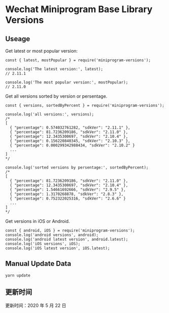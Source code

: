 
# Wechat Miniprogram Base Library Versions

## Useage

Get latest or most popular version:

```;
const { latest, mostPopular } = require('miniprogram-versions');

console.log('The latest version:', latest);
// 2.11.1

console.log('The most popular version:', mostPopular);
// 2.11.0

```

Get all versions sorted by version or persentage.

```
const { versions, sortedByPercent } = require('miniprogram-versions');

console.log('all versions:', versions);
/*
[
  { "percentage": 0.574032761282, "sdkVer": "2.11.1" },
  { "percentage": 81.7236209186, "sdkVer": "2.11.0" },
  { "percentage": 12.3435300697, "sdkVer": "2.10.4" },
  { "percentage": 0.156220840345, "sdkVer": "2.10.3" },
  { "percentage": 0.000299342988434, "sdkVer": "2.10.2" }
  ...
]
*/

console.log('sorted versions by persentage:', sortedByPercent);
/*
[
  { "percentage": 81.7236209186, "sdkVer": "2.11.0" },
  { "percentage": 12.3435300697, "sdkVer": "2.10.4" },
  { "percentage": 1.54661692666, "sdkVer": "2.9.5" },
  { "percentage": 1.3170268878, "sdkVer": "2.8.3" },
  { "percentage": 0.752322025316, "sdkVer": "2.6.6" }
  ...
]
*/
```

Get versions in iOS or Android.

```
const { android, iOS } = require('miniprogram-versions');
console.log('android versions', android);
console.log('android latest version', android.latest);
console.log('iOS versions', iOS);
console.log('iOS latest version', iOS.latest);
```

## Manual Update Data

```
yarn update
```

## 更新时间

更新时间：2020 年 5 月 22 日
